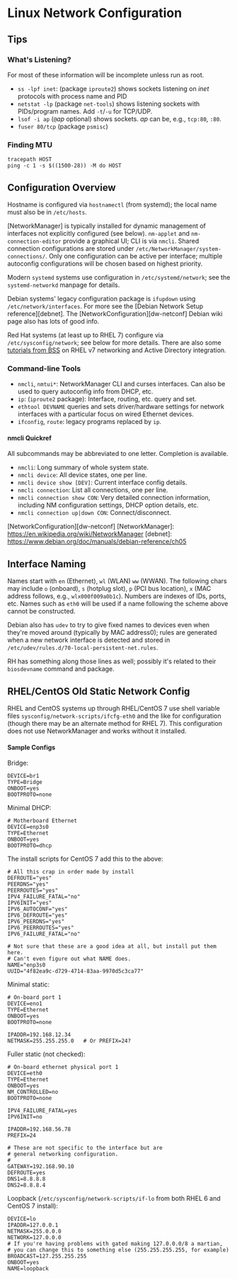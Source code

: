 Linux Network Configuration
===========================

Tips
----

### What's Listening?

For most of these information will be incomplete unless run as root.

- `ss -lpf inet`: (package `iproute2`) shows sockets listening
  on _inet_ protocols with process name and PID
- `netstat -lp` (package `net-tools`) shows listening sockets with
  PIDs/program names. Add `-t`/`-u` for TCP/UDP.
- `lsof -i ap` (`@`_ap_ optional) shows sockets. _ap_ can be, e.g.,
  `tcp:80`, `:80`.
- `fuser 80/tcp` (package `psmisc`)

### Finding MTU

    tracepath HOST
    ping -c 1 -s $((1500-28)) -M do HOST


Configuration Overview
----------------------

Hostname is configured via `hostnamectl` (from systemd); the local
name must also be in `/etc/hosts`.

[NetworkManager] is typically installed for dynamic management of
interfaces not explicitly configured (see below). `nm-applet` and
`nm-connection-editor` provide a graphical UI; CLI is via `nmcli`.
Shared connection configurations are stored under
`/etc/NetworkManager/system-connections/`. Only one configuration can
be active per interface; multiple autoconfig configurations will be
chosen based on highest priority.

Modern `systemd` systems use configuration in `/etc/systemd/network`;
see the `systemd-networkd` manpage for details.

Debian systems' legacy configuration package is `ifupdown` using
`/etc/network/interfaces`. For more see the [Debian Network Setup
reference][debnet]. The [NetworkConfiguration][dw-netconf] Debian
wiki page also has lots of good info.

Red Hat systems (at least up to RHEL 7) configure via
`/etc/sysconfig/network`; see below for more details. There are also
some [tutorials from BSS][BSS] on RHEL v7 networking and Active
Directory integration.

### Command-line Tools

- `nmcli`, `nmtui*`: NetworkManager CLI and curses interfaces. Can also
  be used to query autoconfig info from DHCP, etc.
- `ip`: (`iproute2` package): Interface, routing, etc. query and set.
- `ethtool DEVNAME` queries and sets driver/hardware settings for
  network interfaces with a particular focus on wired Ethernet
  devices.
- `ifconfig`, `route`: legacy programs replaced by `ip`.

#### nmcli Quickref

All subcommands may be abbreviated to one letter. Completion is available.

- `nmcli`: Long summary of whole system state.
- `nmcli device`: All device states, one per line.
- `nmcli device show [DEV]`: Current interface config details.
- `nmcli connection`: List all connections, one per line.
- `nmcli connection show CON`: Very detailed connection information,
  including NM configuration settings, DHCP option details, etc.
- `nmcli connection up|down CON`: Connect/disconnect.

[BSS]: http://bss.technology/tutorials/
[NetworkConfiguration][dw-netconf]
[NetworkManager]: https://en.wikipedia.org/wiki/NetworkManager
[debnet]: https://www.debian.org/doc/manuals/debian-reference/ch05


Interface Naming
----------------

Names start with `en` (Ethernet), `wl` (WLAN) `ww` (WWAN). The
following chars may include `o` (onboard), `s` (hotplug slot), `p`
(PCI bus location), `x` (MAC address follows, e.g.,
`wlx000f009a0b1c`). Numbers are indexes of IDs, ports, etc. Names such
as `eth0` will be used if a name following the scheme above cannot be
constructed.

Debian also has `udev` to try to give fixed names to devices even when
they're moved around (typically by MAC address0); rules are generated
when a new network interface is detected and stored in
`/etc/udev/rules.d/70-local-persistent-net.rules`.

RH has something along those lines as well; possibly it's related to
their `biosdevname` command and package.


RHEL/CentOS Old Static Network Config
-------------------------------------

RHEL and CentOS systems up through RHEL/CentOS 7 use shell variable
files `sysconfig/network-scripts/ifcfg-eth0` and the like for
configuration (though there may be an alternate method for RHEL 7).
This configuration does not use NetworkManager and works without it
installed.

#### Sample Configs

Bridge:

    DEVICE=br1
    TYPE=Bridge
    ONBOOT=yes
    BOOTPROTO=none

Minimal DHCP:

    # Motherboard Ethernet
    DEVICE=enp3s0
    TYPE=Ethernet
    ONBOOT=yes
    BOOTPROTO=dhcp

The install scripts for CentOS 7 add this to the above:

    # All this crap in order made by install
    DEFROUTE="yes"
    PEERDNS="yes"
    PEERROUTES="yes"
    IPV4_FAILURE_FATAL="no"
    IPV6INIT="yes"
    IPV6_AUTOCONF="yes"
    IPV6_DEFROUTE="yes"
    IPV6_PEERDNS="yes"
    IPV6_PEERROUTES="yes"
    IPV6_FAILURE_FATAL="no"

    # Not sure that these are a good idea at all, but install put them here.
    # Can't even figure out what NAME does.
    NAME="enp3s0
    UUID="4f82ea9c-d729-4714-83aa-9970d5c3ca77"

Minimal static:

    # On-board port 1
    DEVICE=eno1
    TYPE=Ethernet
    ONBOOT=yes
    BOOTPROTO=none

    IPADDR=192.168.12.34
    NETMASK=255.255.255.0   # Or PREFIX=24?

Fuller static (not checked):

    # On-board ethernet physical port 1
    DEVICE=eth0
    TYPE=Ethernet
    ONBOOT=yes
    NM_CONTROLLED=no
    BOOTPROTO=none

    IPV4_FAILURE_FATAL=yes
    IPV6INIT=no

    IPADDR=192.168.56.78
    PREFIX=24

    # These are not specific to the interface but are
    # general networking configuration.
    #
    GATEWAY=192.168.90.10
    DEFROUTE=yes
    DNS1=8.8.8.8
    DNS2=8.8.8.4

Loopback (`/etc/sysconfig/network-scripts/if-lo` from both
RHEL 6 and CentOS 7 install):

    DEVICE=lo
    IPADDR=127.0.0.1
    NETMASK=255.0.0.0
    NETWORK=127.0.0.0
    # If you're having problems with gated making 127.0.0.0/8 a martian,
    # you can change this to something else (255.255.255.255, for example)
    BROADCAST=127.255.255.255
    ONBOOT=yes
    NAME=loopback
